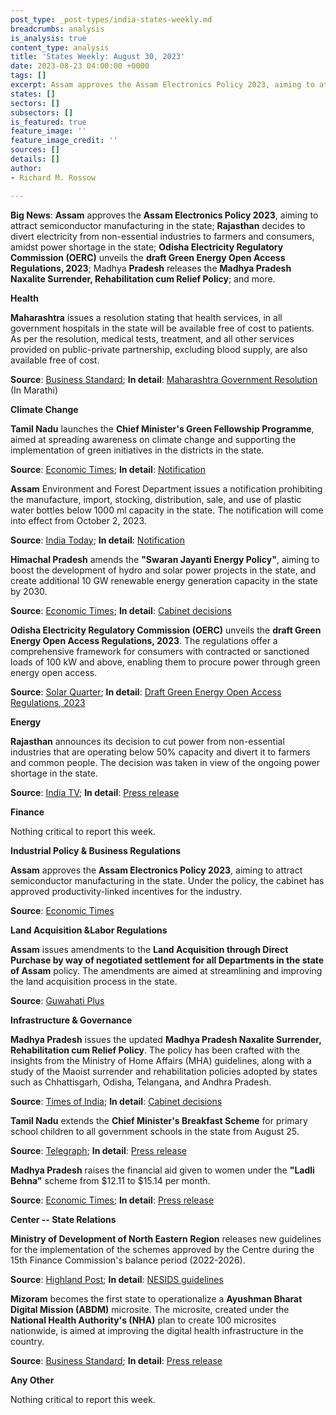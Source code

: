 ```yaml
---
post_type: _post-types/india-states-weekly.md
breadcrumbs: analysis
is_analysis: true
content_type: analysis
title: 'States Weekly: August 30, 2023'
date: 2023-08-23 04:00:00 +0000
tags: []
excerpt: Assam approves the Assam Electronics Policy 2023, aiming to attract semiconductor manufacturing in the state; Rajasthan decides to divert electricity from non-essential industries to farmers and consumers, amidst power shortage in the state; Odisha Electricity Regulatory Commission (OERC) unveils the draft Green Energy Open Access Regulations, 2023; Madhya Pradesh releases the Madhya Pradesh Naxalite Surrender, Rehabilitation cum Relief Policy; and more. 
states: []
sectors: []
subsectors: []
is_featured: true
feature_image: ''
feature_image_credit: ''
sources: []
details: []
author:
- Richard M. Rossow

---
```

**Big News**: **Assam** approves the **Assam Electronics Policy 2023**, aiming to attract semiconductor manufacturing in the state; **Rajasthan** decides to divert electricity from non-essential industries to farmers and consumers, amidst power shortage in the state; **Odisha Electricity Regulatory Commission (OERC)** unveils the **draft Green Energy Open Access Regulations, 2023**; Madhya **Pradesh** releases the **Madhya Pradesh Naxalite Surrender, Rehabilitation cum Relief Policy**; and more.

**Health**

**Maharashtra** issues a resolution stating that health services, in all government hospitals in the state will be available free of cost to patients. As per the resolution, medical tests, treatment, and all other services provided on public-private partnership, excluding blood supply, are also available free of cost. 

**Source**: [Business Standard](https://www.business-standard.com/india-news/maharashtra-govt-issues-order-on-free-of-cost-treatment-at-public-hospitals-123082301130_1.html); **In detail**: [Maharashtra Government Resolution](https://gr.maharashtra.gov.in/Site/Upload/Government%20Resolutions/English/202308231324241917.pdf) (In Marathi)

**Climate Change**

**Tamil Nadu** launches the **Chief Minister's Green Fellowship Programme**, aimed at spreading awareness on climate change and supporting the implementation of green initiatives in the districts in the state. 

**Source**: [Economic Times](https://energy.economictimes.indiatimes.com/news/renewable/tn-cm-launches-green-fellowship-programme/102910519); **In detail**: [Notification](https://www.environment.tn.gov.in/template/news/CMGFP%20Notification%20-%20Green%20Fellow.pdf)

**Assam** Environment and Forest Department issues a notification prohibiting the manufacture, import, stocking, distribution, sale, and use of plastic water bottles below 1000 ml capacity in the state. The notification will come into effect from October 2, 2023. 

**Source**: [India Today](https://www.indiatodayne.in/assam/story/assam-government-imposes-blanket-ban-on-distribution-and-sale-of-water-bottles-below-1000-ml-capacity-effective-october-2-640130-2023-08-25); **In detail**: [Notification](https://environmentandforest.assam.gov.in/sites/default/files/swf_utility_folder/departments/envforest_lipl_in_oid_3/menu/document/ecf_no.338122.24_dtd._23.08.2023.pdf)

**Himachal Pradesh** amends the **"Swaran Jayanti Energy Policy"**, aiming to boost the development of hydro and solar power projects in the state, and create additional 10 GW renewable energy generation capacity in the state by 2030. 

**Source**: [Economic Times](https://energy.economictimes.indiatimes.com/news/renewable/himachal-cabinet-decides-to-amend-saran-jayanti-energy-policy/102960652); **In detail**: [Cabinet decisions](http://himachalpr.gov.in/OneNews.aspx?Language=1&ID=29814)

**Odisha Electricity Regulatory Commission (OERC)** unveils the **draft Green Energy Open Access Regulations, 2023**. The regulations offer a comprehensive framework for consumers with contracted or sanctioned loads of 100 kW and above, enabling them to procure power through green energy open access. 

**Source**: [Solar Quarter](https://solarquarter.com/2023/08/22/odishas-new-draft-regulations-pave-way-for-green-energy-access/); **In detail**: [Draft Green Energy Open Access Regulations, 2023](https://www.orierc.org/(S(2ytlkfcoi2fms1okgfu4rfxk))/UploadData/LatestUpdates/2460efe8-a6b0-40e0-96b5-686f836aa0e6.pdf)

**Energy**

**Rajasthan** announces its decision to cut power from non-essential industries that are operating below 50% capacity and divert it to farmers and common people. The decision was taken in view of the ongoing power shortage in the state. 

**Source**: [India TV](https://www.indiatvnews.com/rajasthan/rajasthan-govt-to-cut-power-of-industries-farmers-common-people-power-demand-2023-08-23-888429); **In detail**: [Press release](https://dipr.rajasthan.gov.in/press-release-detail/120376/85)

**Finance**

Nothing critical to report this week.

**Industrial Policy & Business Regulations**

**Assam** approves the **Assam Electronics Policy 2023**, aiming to attract semiconductor manufacturing in the state. Under the policy, the cabinet has approved productivity-linked incentives for the industry. 

**Source**: [Economic Times](https://economictimes.indiatimes.com/news/india/assam-government-approves-semiconductor-pli-policy-to-attract-investments/articleshow/103070861.cms)

**Land Acquisition &Labor Regulations**

**Assam** issues amendments to the **Land Acquisition through Direct Purchase by way of negotiated settlement for all Departments in the state of Assam** policy. The amendments are aimed at streamlining and improving the land acquisition process in the state. 

**Source**: [Guwahati Plus](https://guwahatiplus.com/assam/assam-introduces-streamlined-land-acquisition-policy-for-efficient-negotiated-settlements)

**Infrastructure & Governance** 

**Madhya Pradesh** issues the updated **Madhya Pradesh Naxalite Surrender, Rehabilitation cum Relief Policy**. The policy has been crafted with the insights from the Ministry of Home Affairs (MHA) guidelines, along with a study of the Maoist surrender and rehabilitation policies adopted by states such as Chhattisgarh, Odisha, Telangana, and Andhra Pradesh. 

**Source**: [Times of India](https://timesofindia.indiatimes.com/city/bhopal/madhya-pradesh-unveils-renewed-maoist-surrender-and-rehabilitation-policy/articleshow/103063582.cms); **In detail**: [Cabinet decisions](https://www.mpinfo.org/Home/CabinetDetails?newsid=230822S13&fontname=FontEnglish&LocID=32&pubdate=08/22/2023)

**Tamil Nadu** extends the **Chief Minister's Breakfast Scheme** for primary school children to all government schools in the state from August 25. 

**Source**: [Telegraph](https://www.telegraphindia.com/india/chief-minister-m-k-stalin-launches-expansion-of-breakfast-scheme-for-tamil-nadu-govt-school-students/cid/1961602); **In detail**: [Press release](https://cdn.s3waas.gov.in/s3c81e728d9d4c2f636f067f89cc14862c/uploads/2023/08/2023082526.pdf)

**Madhya Pradesh** raises the financial aid given to women under the **"Ladli Behna"** scheme from $12.11 to $15.14 per month.  

**Source**: [Economic Times](https://energy.economictimes.indiatimes.com/news/oil-and-gas/mp-cm-announces-ladli-behna-yojana-aid-hike-subsidised-cylinders-35-pc-job-reservation-for-women-ahead-of-assembly-polls/103115216); **In detail**: [Press release](https://www.mpinfo.org/Home/TodaysNews#Rs.-1250-per-month-to-Ladli-Bahana-from-October---C.M.-Shri-Chouhan-20230827N95)

**Center -- State Relations**

**Ministry of Development of North Eastern Region** releases new guidelines for the implementation of the schemes approved by the Centre during the 15th Finance Commission's balance period (2022-2026). 

**Source**: [Highland Post](https://highlandpost.com/doner-ministry-releases-new-guidelines-on-nesids-nec-schemes/); **In detail**: [NESIDS guidelines](https://mdoner.gov.in/contentimages/files/GUIDELINES-FOR-NESIDS-(OTRI)-1.pdf)

**Mizoram** becomes the first state to operationalize a **Ayushman Bharat Digital Mission (ABDM)** microsite. The microsite, created under the **National Health Authority's (NHA)** plan to create 100 microsites nationwide, is aimed at improving the digital health infrastructure in the country. 

**Source**: [Business Standard](https://www.business-standard.com/health/first-abdm-microsite-under-nha-100-microsites-project-launched-in-mizoram-123082300324_1.html); **In detail**: [Press release](https://pib.gov.in/PressReleaseIframePage.aspx?PRID=1951299)

**Any Other**

Nothing critical to report this week.
